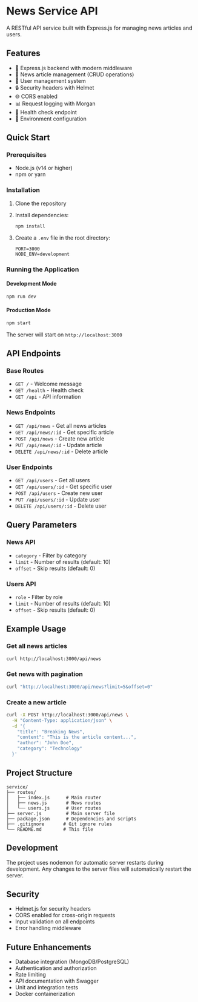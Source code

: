 # News Service API

A RESTful API service built with Express.js for managing news articles and users.

## Features

- 🚀 Express.js backend with modern middleware
- 📰 News article management (CRUD operations)
- 👥 User management system
- 🔒 Security headers with Helmet
- 🌐 CORS enabled
- 📊 Request logging with Morgan
- 🏥 Health check endpoint
- 📝 Environment configuration

## Quick Start

### Prerequisites

- Node.js (v14 or higher)
- npm or yarn

### Installation

1. Clone the repository
2. Install dependencies:
   ```bash
   npm install
   ```

3. Create a `.env` file in the root directory:
   ```env
   PORT=3000
   NODE_ENV=development
   ```

### Running the Application

#### Development Mode
```bash
npm run dev
```

#### Production Mode
```bash
npm start
```

The server will start on `http://localhost:3000`

## API Endpoints

### Base Routes
- `GET /` - Welcome message
- `GET /health` - Health check
- `GET /api` - API information

### News Endpoints
- `GET /api/news` - Get all news articles
- `GET /api/news/:id` - Get specific article
- `POST /api/news` - Create new article
- `PUT /api/news/:id` - Update article
- `DELETE /api/news/:id` - Delete article

### User Endpoints
- `GET /api/users` - Get all users
- `GET /api/users/:id` - Get specific user
- `POST /api/users` - Create new user
- `PUT /api/users/:id` - Update user
- `DELETE /api/users/:id` - Delete user

## Query Parameters

### News API
- `category` - Filter by category
- `limit` - Number of results (default: 10)
- `offset` - Skip results (default: 0)

### Users API
- `role` - Filter by role
- `limit` - Number of results (default: 10)
- `offset` - Skip results (default: 0)

## Example Usage

### Get all news articles
```bash
curl http://localhost:3000/api/news
```

### Get news with pagination
```bash
curl "http://localhost:3000/api/news?limit=5&offset=0"
```

### Create a new article
```bash
curl -X POST http://localhost:3000/api/news \
  -H "Content-Type: application/json" \
  -d '{
    "title": "Breaking News",
    "content": "This is the article content...",
    "author": "John Doe",
    "category": "Technology"
  }'
```

## Project Structure

```
service/
├── routes/
│   ├── index.js      # Main router
│   ├── news.js       # News routes
│   └── users.js      # User routes
├── server.js         # Main server file
├── package.json      # Dependencies and scripts
├── .gitignore       # Git ignore rules
└── README.md        # This file
```

## Development

The project uses nodemon for automatic server restarts during development. Any changes to the server files will automatically restart the server.

## Security

- Helmet.js for security headers
- CORS enabled for cross-origin requests
- Input validation on all endpoints
- Error handling middleware

## Future Enhancements

- Database integration (MongoDB/PostgreSQL)
- Authentication and authorization
- Rate limiting
- API documentation with Swagger
- Unit and integration tests
- Docker containerization
